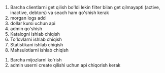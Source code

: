 <!-- Not completed -->

1. Barcha clientlarni get qilish bo'ldi lekin filter bilan get qilmayapti (active, inactive, debtors) va seach ham qo'shish kerak
2. morgan logs add
3. dollar kursi uchun api
4. admin qo'shish
5. Katalogni ishlab chiqish
6. To'lovlarni ishlab chiqish
7. Statistikani ishlab chiqish
8. Mahsulotlarni ishlab chiqish

<!-- Completed -->
1. Barcha mijozlarni ko'rish
5. admin userni create qilishi uchun api chiqorish kerak
